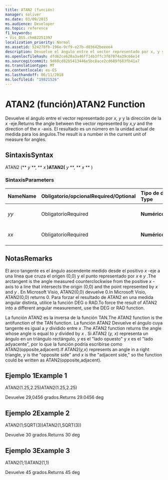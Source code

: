 ```yaml
---
title: ATAN2 (función)
manager: soliver
ms.date: 03/09/2015
ms.audience: Developer
ms.topic: reference
f1_keywords:
- Vis_DSS.chm82251397
localization_priority: Normal
ms.assetid: 524278fb-196e-9cf9-e27b-d03642beeee4
description: Devuelve el ángulo entre el vector representado por x, y y la dirección de la x-eje. El resultado es un número en la unidad actual de medida para los ángulos.
ms.openlocfilehash: dfd62ce628a3a46ff14b3ffc3f07074a39c66e14
ms.sourcegitcommit: 9d60cd82b5413446e5bc8ace2cd689f683fb41a7
ms.translationtype: MT
ms.contentlocale: es-ES
ms.lasthandoff: 06/11/2018
ms.locfileid: "19821526"
---
```

# <a name="atan2-function"></a><span data-ttu-id="90c1f-104">ATAN2 (función)</span><span class="sxs-lookup"><span data-stu-id="90c1f-104">ATAN2 Function</span></span>

<span data-ttu-id="90c1f-105">Devuelve el ángulo entre el vector representado por *x, y* y la dirección de la *x* -eje.</span><span class="sxs-lookup"><span data-stu-id="90c1f-105">Returns the angle between the vector represented by  *x,y*  and the direction of the  *x*  -axis.</span></span> <span data-ttu-id="90c1f-106">El resultado es un número en la unidad actual de medida para los ángulos.</span><span class="sxs-lookup"><span data-stu-id="90c1f-106">The result is a number in the current unit of measure for angles.</span></span> 
  
## <a name="syntax"></a><span data-ttu-id="90c1f-107">Sintaxis</span><span class="sxs-lookup"><span data-stu-id="90c1f-107">Syntax</span></span>

<span data-ttu-id="90c1f-108">ATAN2 (** *y* **, ** *x* **)</span><span class="sxs-lookup"><span data-stu-id="90c1f-108">ATAN2(** *y* **, ** *x* ** )</span></span> 
  
### <a name="parameters"></a><span data-ttu-id="90c1f-109">Sintaxis</span><span class="sxs-lookup"><span data-stu-id="90c1f-109">Parameters</span></span>

|<span data-ttu-id="90c1f-110">**Name**</span><span class="sxs-lookup"><span data-stu-id="90c1f-110">**Name**</span></span>|<span data-ttu-id="90c1f-111">**Obligatorio/opcional**</span><span class="sxs-lookup"><span data-stu-id="90c1f-111">**Required/Optional**</span></span>|<span data-ttu-id="90c1f-112">**Tipo de datos**</span><span class="sxs-lookup"><span data-stu-id="90c1f-112">**Data Type**</span></span>|<span data-ttu-id="90c1f-113">**Descripción**</span><span class="sxs-lookup"><span data-stu-id="90c1f-113">**Description**</span></span>|
|:-----|:-----|:-----|:-----|
| <span data-ttu-id="90c1f-114">_y_</span><span class="sxs-lookup"><span data-stu-id="90c1f-114">_y_</span></span> <br/> |<span data-ttu-id="90c1f-115">Obligatorio</span><span class="sxs-lookup"><span data-stu-id="90c1f-115">Required</span></span>  <br/> |<span data-ttu-id="90c1f-116">**Numérico**</span><span class="sxs-lookup"><span data-stu-id="90c1f-116">**Numeric**</span></span> <br/> |<span data-ttu-id="90c1f-117">La _y_-valor del punto.</span><span class="sxs-lookup"><span data-stu-id="90c1f-117">The  _y_-value of the point.</span></span>  <br/> |
| <span data-ttu-id="90c1f-118">_x_</span><span class="sxs-lookup"><span data-stu-id="90c1f-118">_x_</span></span> <br/> |<span data-ttu-id="90c1f-119">Obligatorio</span><span class="sxs-lookup"><span data-stu-id="90c1f-119">Required</span></span>  <br/> |<span data-ttu-id="90c1f-120">**Numérico**</span><span class="sxs-lookup"><span data-stu-id="90c1f-120">**Numeric**</span></span> <br/> |<span data-ttu-id="90c1f-121">La _x_-valor del punto.</span><span class="sxs-lookup"><span data-stu-id="90c1f-121">The  _x_-value of the point.</span></span>  <br/> |
   
## <a name="remarks"></a><span data-ttu-id="90c1f-122">Notas</span><span class="sxs-lookup"><span data-stu-id="90c1f-122">Remarks</span></span>

<span data-ttu-id="90c1f-123">El arco tangente es el ángulo ascendente medido desde el positivo *x* -eje a una línea que cruza el origen (0,0) y el punto representado por *x* e *y* .</span><span class="sxs-lookup"><span data-stu-id="90c1f-123">The arctangent is the angle measured counterclockwise from the positive  *x*  -axis to a line that intersects the origin (0,0) and the point represented by  *x*  and  *y*  .</span></span> <span data-ttu-id="90c1f-124">En Microsoft Visio, ATAN2(0,0) devuelve 0.</span><span class="sxs-lookup"><span data-stu-id="90c1f-124">In Microsoft Visio, ATAN2(0,0) returns 0.</span></span> <span data-ttu-id="90c1f-125">Para forzar el resultado de ATAN2 en una medida angular distinta, utilice la función DEG o RAD.</span><span class="sxs-lookup"><span data-stu-id="90c1f-125">To force the result of ATAN2 into a different angular measurement, use the DEG or RAD function.</span></span> 
  
<span data-ttu-id="90c1f-126">La función ATAN2 es la inversa de la función TAN.</span><span class="sxs-lookup"><span data-stu-id="90c1f-126">The ATAN2 function is the antifunction of the TAN function.</span></span> <span data-ttu-id="90c1f-127">La función ATAN2 Devuelve el ángulo cuya tangente es igual a *y* dividido entre *x* .</span><span class="sxs-lookup"><span data-stu-id="90c1f-127">The ATAN2 function returns the angle whose angle is equal to  *y*  divided by  *x*  .</span></span> <span data-ttu-id="90c1f-128">Si ATAN2 (*y, x*) representa un ángulo en un triángulo rectángulo, *y* es el "lado opuesto" y *x* es el "lado adyacente", por lo que la función podría escribirse como ATAN2(opposite,adjacent).</span><span class="sxs-lookup"><span data-stu-id="90c1f-128">If ATAN2(*y,x*) represents an angle in a right triangle,  *y*  is the "opposite side" and  *x*  is the "adjacent side," so the function could be written as ATAN2(opposite,adjacent).</span></span> 
  
## <a name="example-1"></a><span data-ttu-id="90c1f-129">Ejemplo 1</span><span class="sxs-lookup"><span data-stu-id="90c1f-129">Example 1</span></span>

<span data-ttu-id="90c1f-130">ATAN2(1.25,2.25)</span><span class="sxs-lookup"><span data-stu-id="90c1f-130">ATAN2(1.25,2.25)</span></span>
  
<span data-ttu-id="90c1f-131">Devuelve 29,0456 grados.</span><span class="sxs-lookup"><span data-stu-id="90c1f-131">Returns 29.0456 deg</span></span>
  
## <a name="example-2"></a><span data-ttu-id="90c1f-132">Ejemplo 2</span><span class="sxs-lookup"><span data-stu-id="90c1f-132">Example 2</span></span>

<span data-ttu-id="90c1f-133">ATAN2(1;SQRT(3))</span><span class="sxs-lookup"><span data-stu-id="90c1f-133">ATAN2(1,SQRT(3))</span></span>
  
<span data-ttu-id="90c1f-134">Devuelve 30 grados.</span><span class="sxs-lookup"><span data-stu-id="90c1f-134">Returns 30 deg</span></span>
  
## <a name="example-3"></a><span data-ttu-id="90c1f-135">Ejemplo 3</span><span class="sxs-lookup"><span data-stu-id="90c1f-135">Example 3</span></span>

<span data-ttu-id="90c1f-136">ATAN2(1;1)</span><span class="sxs-lookup"><span data-stu-id="90c1f-136">ATAN2(1,1)</span></span>
  
<span data-ttu-id="90c1f-137">Devuelve 45 grados.</span><span class="sxs-lookup"><span data-stu-id="90c1f-137">Returns 45 deg</span></span>
  

